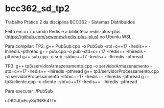 # bcc362_sd_tp2
Trabalho Prático 2 da disciplina BCC362 - Sistemas Distribuídos

Feito em c++ usando Redis e a biblioteca redis-plus-plus (https://github.com/sewenew/redis-plus-plus) no Ubuntu WSL.

Para compilar:
  TP2:
    g++ PubSub.cpp -o PubSub -std=c++17 -lredis++ -lhiredis -pthread
    g++ pub.cpp -o pub -std=c++17 -lredis++ -lhiredis -pthread
    g++ sub.cpp -o sub -std=c++17 -lredis++ -lhiredis -pthread

  TP3:
    g++ tp3/servidorArmazenamento.cpp -o servidorArmazenamento -std=c++17 -lredis++ -lhiredis -pthread
    g++ tp3/servidorProcessamento.cpp -o servidorProcessamento -std=c++17 -lredis++ -lhiredis -pthread
    g++ tp3/cliente.cpp -o cliente -std=c++17 -lredis++ -lhiredis -pthread

Para executar
  ./PubSub

uDKGJbxFcy3qfNKE4Tfn